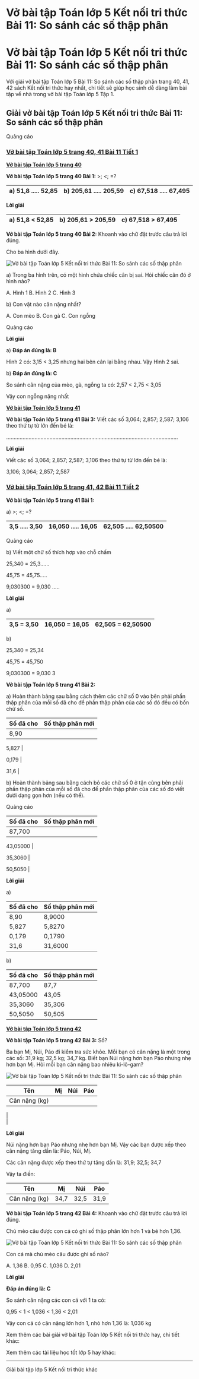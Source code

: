 # Vở bài tập Toán lớp 5 Kết nối tri thức Bài 11: So sánh các số thập phân

# Vở bài tập Toán lớp 5 Kết nối tri thức Bài 11: So sánh các số thập phân

Với giải vở bài tập Toán lớp 5 Bài 11: So sánh các số thập phân trang 40, 41, 42 sách Kết nối tri thức hay nhất, chi tiết sẽ giúp học sinh dễ dàng làm bài tập về nhà trong vở bài tập Toán lớp 5 Tập 1.

## Giải vở bài tập Toán lớp 5 Kết nối tri thức Bài 11: So sánh các số thập phân

Quảng cáo

### [**Vở bài tập Toán lớp 5 trang 40, 41 Bài 11 Tiết 1**](https://vietjack.com/vbt-toan-5-kn/bai-11-tiet-1-trang-40-tap-1.jsp)

[**Vở bài tập Toán lớp 5 trang 40**](https://vietjack.com/vbt-toan-5-kn/vbt-toan-lop-5-trang-40-tap-1.jsp)

**Vở bài tập Toán lớp 5 trang 40 Bài 1:** >; <; =?

a) 51,8 ..... 52,85 |  b) 205,61 ..... 205,59 |  c) 67,518 ..... 67,495  
---|---|---  
  
**Lời giải**

a) 51,8 < 52,85 |  b) 205,61 > 205,59 |  c) 67,518 > 67,495  
---|---|---  
  
**Vở bài tập Toán lớp 5 trang 40 Bài 2:** Khoanh vào chữ đặt trước câu trả lời đúng.

Cho ba hình dưới đây.

![Vở bài tập Toán lớp 5 Kết nối tri thức Bài 11: So sánh các số thập phân](https://vietjack.com/vbt-toan-5-kn/images/bai-11-so-sanh-cac-so-thap-phan.PNG)

a) Trong ba hình trên, có một hình chứa chiếc cân bị sai. Hỏi chiếc cân đó ở hình nào?

A. Hình 1 B. Hình 2 C. Hình 3

b) Con vật nào cân nặng nhất?

A. Con mèo B. Con gà C. Con ngỗng

Quảng cáo

**Lời giải**

a) **Đáp án đúng là: B**

Hình 2 có: 3,15 < 3,25 nhưng hai bên cân lại bằng nhau. Vậy Hình 2 sai.

b) **Đáp án đúng là: C**

So sánh cân nặng của mèo, gà, ngỗng ta có: 2,57 < 2,75 < 3,05

Vậy con ngỗng nặng nhất

[**Vở bài tập Toán lớp 5 trang 41**](https://vietjack.com/vbt-toan-5-kn/vbt-toan-lop-5-trang-41-tap-1.jsp)

**Vở bài tập Toán lớp 5 trang 41 Bài 3:** Viết các số 3,064; 2,857; 2,587; 3,106 theo thứ tự từ lớn đến bé là:

...................................................................................................................

**Lời giải**

Viết các số 3,064; 2,857; 2,587; 3,106 theo thứ tự từ lớn đến bé là:

3,106; 3,064; 2,857; 2,587

### [**Vở bài tập Toán lớp 5 trang 41, 42 Bài 11 Tiết 2**](https://vietjack.com/vbt-toan-5-kn/bai-11-tiet-2-trang-41-tap-1.jsp)

**Vở bài tập Toán lớp 5 trang 41 Bài 1:**

a) >; <; =?

3,5 ..... 3,50 |  16,050 ..... 16,05 |  62,505 ..... 62,50500  
---|---|---  
  
Quảng cáo

b) Viết một chữ số thích hợp vào chỗ chấm

25,340 = 25,3......

45,75 = 45,75.....

9,030300 = 9,030 .....

**Lời giải**

a) 

3,5 = 3,50 |  16,050 = 16,05 |  62,505 = 62,50500  
---|---|---  
  
b) 

25,340 = 25,34

45,75 = 45,750

9,030300 = 9,030 3

**Vở bài tập Toán lớp 5 trang 41 Bài 2:**

a) Hoàn thành bảng sau bằng cách thêm các chữ số 0 vào bên phải phần thập phân của mỗi số đã cho để phần thập phân của các số đó đều có bốn chữ số.

**Số đã cho** |  **Số thập phân mới**  
---|---  
8,90 |    
  
5,827 |    
  
0,179 |    
  
31,6 |    
  
  
b) Hoàn thành bảng sau bằng cách bỏ các chữ số 0 ở tận cùng bên phải phần thập phân của mỗi số đã cho để phần thập phân của các số đó viết dưới dạng gọn hơn (nếu có thể).

Quảng cáo

**Số đã cho** |  **Số thập phân mới**  
---|---  
87,700 |    
  
43,05000 |    
  
35,3060 |    
  
50,5050 |    
  
  
**Lời giải**

a) 

**Số đã cho** |  **Số thập phân mới**  
---|---  
8,90 |  8,9000  
5,827 |  5,8270  
0,179 |  0,1790  
31,6 |  31,6000  
  
b) 

**Số đã cho** |  **Số thập phân mới**  
---|---  
87,700 |  87,7  
43,05000 |  43,05  
35,3060 |  35,306  
50,5050 |  50,505  
  
[**Vở bài tập Toán lớp 5 trang 42**](https://vietjack.com/vbt-toan-5-kn/vbt-toan-lop-5-trang-42-tap-1.jsp)

**Vở bài tập Toán lớp 5 trang 42 Bài 3:** Số?

Ba bạn Mị, Núi, Páo đi kiểm tra sức khỏe. Mỗi bạn có cân nặng là một trong các số: 31,9 kg; 32,5 kg; 34,7 kg. Biết bạn Núi nặng hơn bạn Páo nhưng nhẹ hơn bạn Mị. Hỏi mỗi bạn cân nặng bao nhiêu ki-lô-gam?

![Vở bài tập Toán lớp 5 Kết nối tri thức Bài 11: So sánh các số thập phân](https://vietjack.com/vbt-toan-5-kn/images/bai-11-so-sanh-cac-so-thap-phan-a.PNG)

Tên |  Mị |  Núi |  Páo  
---|---|---|---  
Cân nặng (kg) |    
|    
|    
  
  
**Lời giải**

Núi nặng hơn bạn Páo nhưng nhẹ hơn bạn Mị. Vậy các bạn được xếp theo cân nặng tăng dần là: Páo, Núi, Mị.

Các cân nặng được xếp theo thứ tự tăng dần là: 31,9; 32,5; 34,7

Vậy ta điền:

Tên |  Mị |  Núi |  Páo  
---|---|---|---  
Cân nặng (kg) |  34,7 |  32,5 |  31,9  
  
**Vở bài tập Toán lớp 5 trang 42 Bài 4:** Khoanh vào chữ đặt trước câu trả lời đúng.

Chú mèo câu được con cá có ghi số thập phân lớn hơn 1 và bé hơn 1,36.

![Vở bài tập Toán lớp 5 Kết nối tri thức Bài 11: So sánh các số thập phân](https://vietjack.com/vbt-toan-5-kn/images/bai-11-so-sanh-cac-so-thap-phan-1a.PNG)

Con cá mà chú mèo câu được ghi số nào?

A. 1,36 B. 0,95 C. 1,036 D. 2,01

**Lời giải**

**Đáp án đúng là: C**

So sánh cân nặng các con cá với 1 ta có:

0,95 < 1 < 1,036 < 1,36 < 2,01

Vậy con cá có cân nặng lớn hơn 1, nhỏ hơn 1,36 là: 1,036 kg

Xem thêm các bài giải vở bài tập Toán lớp 5 Kết nối tri thức hay, chi tiết khác:

Xem thêm các tài liệu học tốt lớp 5 hay khác:

* * *

Giải bài tập lớp 5 Kết nối tri thức khác
